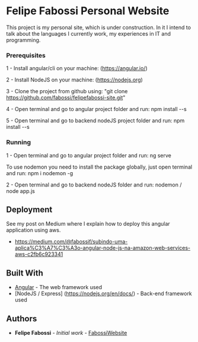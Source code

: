 # Felipe Fabossi Personal Website

This project is my personal site, which is under construction.
In it I intend to talk about the languages I currently work, my experiences in IT and programming.


### Prerequisites

1 - Install angular/cli on your machine: (https://angular.io/)

2 - Install NodeJS on your machine: (https://nodejs.org)

3 - Clone the project from github using: "git clone https://github.com/fabossi/felipefabossi-site.git"

4 - Open terminal and go to angular project folder and run: npm install --s

5 - Open terminal and go to backend nodeJS project folder and run: npm install --s

### Running

1 - Open terminal and go to angular project folder and run: ng serve

To use nodemon you need to install the package globally, just open terminal and run: npm i nodemon -g 

2 - Open terminal and go to backend nodeJS folder and run: nodemon / node app.js


## Deployment

See my post on Medium where I explain how to deploy this angular application using aws.

* https://medium.com/@fabossif/subindo-uma-aplica%C3%A7%C3%A3o-angular-node-js-na-amazon-web-services-aws-c2fb6c923341

## Built With

* [Angular](https://angular.io/docs) - The web framework used
* [NodeJS / Express] (https://nodejs.org/en/docs/) - Back-end framework used 


## Authors

* **Felipe Fabossi** - *Initial work* - [FabossiWebsite](https://github.com/fabossi/felipefabossi-site/)
